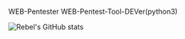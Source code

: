 WEB-Pentester WEB-Pentest-Tool-DEVer(python3)

![Rebel's GitHub stats](https://github-readme-stats.vercel.app/api?username=R4be1&show_icons=true&theme=radical) 
